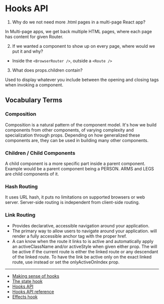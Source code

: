 # Hooks API

1. Why do we not need more .html pages in a multi-page React app?

In Multi-page apps, we get back multiple HTML pages, where each page has content for given Router.

2. If we wanted a component to show up on every page, where would we put it and why?

- Inside the `<BrowserRouter />`, outside a `<Route />`

3. What does props.children contain?

Used to display whatever you include between the opening and closing tags when invoking a component.

## Vocabulary Terms
### Composition
Composition is a natural pattern of the component model. It's how we build components from other components, of varying complexity and specialization through props. Depending on how generalized these components are, they can be used in building many other components.
### Children / Child Components
A child component is a more specific part inside a parent component. Example would be a parent component being a PERSON. ARMS and LEGS are child components of it.
### Hash Routing
It uses URL hash, it puts no limitations on supported browsers or web server. Server-side routing is independent from client-side routing.
### Link Routing
- Provides declarative, accessible navigation around your application.
- The primary way to allow users to navigate around your application. will render a fully accessible anchor tag with the proper href.
- A can know when the route it links to is active and automatically apply an activeClassName and/or activeStyle when given either prop. The will be active if the current route is either the linked route or any descendant of the linked route. To have the link be active only on the exact linked route, use instead or set the onlyActiveOnIndex prop.

----
- [Making sense of hooks](https://medium.com/@dan_abramov/making-sense-of-react-hooks-fdbde8803889)
- [The state hook](https://reactjs.org/docs/hooks-state.html)
- [Hooks API](https://reactjs.org/docs/hooks-overview.html)
- [Hooks API reference](https://reactjs.org/docs/hooks-reference.html)
- [Effects hook](https://reactjs.org/docs/hooks-effect.html)

